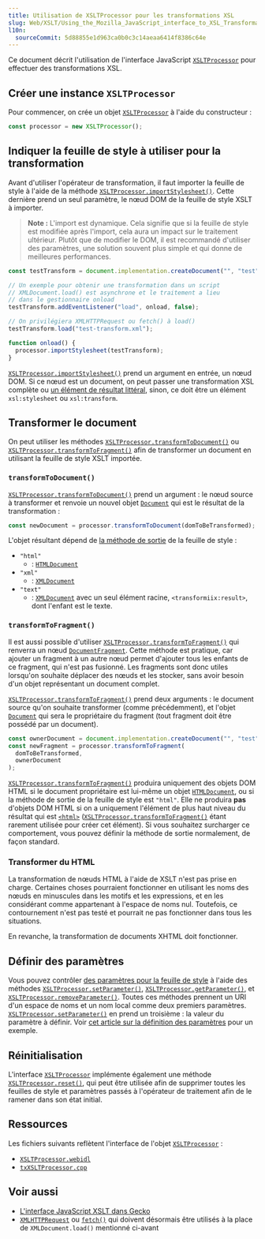```yaml
---
title: Utilisation de XSLTProcessor pour les transformations XSL
slug: Web/XSLT/Using_the_Mozilla_JavaScript_interface_to_XSL_Transformations
l10n:
  sourceCommit: 5d88855e1d963ca0b0c3c14aeaa6414f8386c64e
---
```


Ce document décrit l'utilisation de l'interface JavaScript [`XSLTProcessor`](/fr/docs/Web/API/XSLTProcessor) pour effectuer des transformations XSL.

## Créer une instance `XSLTProcessor`

Pour commencer, on crée un objet [`XSLTProcessor`](/fr/docs/Web/API/XSLTProcessor) à l'aide du constructeur&nbsp;:

```js
const processor = new XSLTProcessor();
```

## Indiquer la feuille de style à utiliser pour la transformation

Avant d'utiliser l'opérateur de transformation, il faut importer la feuille de style à l'aide de la méthode [`XSLTProcessor.importStylesheet()`](/fr/docs/Web/API/XSLTProcessor/importStylesheet). Cette dernière prend un seul paramètre, le nœud DOM de la feuille de style XSLT à importer.

> **Note :** L'import est dynamique. Cela signifie que si la feuille de style est modifiée après l'import, cela aura un impact sur le traitement ultérieur. Plutôt que de modifier le DOM, il est recommandé d'utiliser des paramètres, une solution souvent plus simple et qui donne de meilleures performances.

```js
const testTransform = document.implementation.createDocument("", "test", null);

// Un exemple pour obtenir une transformation dans un script
// XMLDocument.load() est asynchrone et le traitement a lieu
// dans le gestionnaire onload
testTransform.addEventListener("load", onload, false);

// On privilégiera XMLHTTPRequest ou fetch() à load()
testTransform.load("test-transform.xml");

function onload() {
  processor.importStylesheet(testTransform);
}
```

[`XSLTProcessor.importStylesheet()`](/fr/docs/Web/API/XSLTProcessor/importStylesheet) prend un argument en entrée, un nœud DOM. Si ce nœud est un document, on peut passer une transformation XSL complète ou [un élément de résultat littéral](https://www.w3.org/TR/2021/REC-xslt20-20210330/#literal-result-element), sinon, ce doit être un élément `xsl:stylesheet` ou `xsl:transform`.

## Transformer le document

On peut utiliser les méthodes [`XSLTProcessor.transformToDocument()`](/fr/docs/Web/API/XSLTProcessor/transformToDocument) ou [`XSLTProcessor.transformToFragment()`](/fr/docs/Web/API/XSLTProcessor/transformToFragment) afin de transformer un document en utilisant la feuille de style XSLT importée.

### `transformToDocument()`

[`XSLTProcessor.transformToDocument()`](/fr/docs/Web/API/XSLTProcessor/transformToDocument) prend un argument&nbsp;: le nœud source à transformer et renvoie un nouvel objet [`Document`](/fr/docs/Web/API/Document) qui est le résultat de la transformation&nbsp;:

```js
const newDocument = processor.transformToDocument(domToBeTransformed);
```

L'objet résultant dépend de [la méthode de sortie](https://www.w3.org/TR/2021/REC-xslt20-20210330/#element-output) de la feuille de style&nbsp;:

- `"html"`
  - : [`HTMLDocument`](/fr/docs/Web/API/HTMLDocument)
- `"xml"`
  - : [`XMLDocument`](/fr/docs/Web/API/XMLDocument)
- `"text"`
  - : [`XMLDocument`](/fr/docs/Web/API/XMLDocument) avec un seul élément racine, `<transformiix:result>`, dont l'enfant est le texte.

### `transformToFragment()`

Il est aussi possible d'utiliser [`XSLTProcessor.transformToFragment()`](/fr/docs/Web/API/XSLTProcessor/transformToFragment) qui renverra un nœud [`DocumentFragment`](/fr/docs/Web/API/DocumentFragment). Cette méthode est pratique, car ajouter un fragment à un autre nœud permet d'ajouter tous les enfants de ce fragment, qui n'est pas fusionné. Les fragments sont donc utiles lorsqu'on souhaite déplacer des nœuds et les stocker, sans avoir besoin d'un objet représentant un document complet.

[`XSLTProcessor.transformToFragment()`](/fr/docs/Web/API/XSLTProcessor/transformToFragment) prend deux arguments&nbsp;: le document source qu'on souhaite transformer (comme précédemment), et l'objet [`Document`](/fr/docs/Web/API/Document) qui sera le propriétaire du fragment (tout fragment doit être possédé par un document).

```js
const ownerDocument = document.implementation.createDocument("", "test", null);
const newFragment = processor.transformToFragment(
  domToBeTransformed,
  ownerDocument
);
```

[`XSLTProcessor.transformToFragment()`](/fr/docs/Web/API/XSLTProcessor/transformToFragment) produira uniquement des objets DOM HTML si le document propriétaire est lui-même un objet [`HTMLDocument`](/fr/docs/Web/API/HTMLDocument), ou si la méthode de sortie de la feuille de style est `"html"`. Elle ne produira **pas** d'objets DOM HTML si on a uniquement l'élément de plus haut niveau du résultat qui est [`<html>`](/fr/docs/Web/HTML/Element/html) ([`XSLTProcessor.transformToFragment()`](/fr/docs/Web/API/XSLTProcessor/transformToFragment) étant rarement utilisée pour créer cet élément). Si vous souhaitez surcharger ce comportement, vous pouvez définir la méthode de sortie normalement, de façon standard.

### Transformer du HTML

La transformation de nœuds HTML à l'aide de XSLT n'est pas prise en charge. Certaines choses pourraient fonctionner en utilisant les noms des nœuds en minuscules dans les motifs et les expressions, et en les considérant comme appartenant à l'espace de noms nul. Toutefois, ce contournement n'est pas testé et pourrait ne pas fonctionner dans tous les situations.

En revanche, la transformation de documents XHTML doit fonctionner.

## Définir des paramètres

Vous pouvez contrôler [des paramètres pour la feuille de style](https://www.w3.org/TR/1999/REC-xslt-19991116/#variables) à l'aide des méthodes [`XSLTProcessor.setParameter()`](/fr/docs/Web/API/XSLTProcessor/setParameter), [`XSLTProcessor.getParameter()`](/fr/docs/Web/API/XSLTProcessor/getParameter), et [`XSLTProcessor.removeParameter()`](/fr/docs/Web/API/XSLTProcessor/removeParameter). Toutes ces méthodes prennent un URI d'un espace de noms et un nom local comme deux premiers paramètres. [`XSLTProcessor.setParameter()`](/fr/docs/Web/API/XSLTProcessor/setParameter) en prend un troisième&nbsp;: la valeur du paramètre à définir. Voir [cet article sur la définition des paramètres](/fr/docs/Web/XSLT/XSLT_JS_interface_in_Gecko/Setting_Parameters) pour un exemple.

## Réinitialisation

L'interface [`XSLTProcessor`](/fr/docs/Web/API/XSLTProcessor) implémente également une méthode [`XSLTProcessor.reset()`](/fr/docs/Web/API/XSLTProcessor/reset), qui peut être utilisée afin de supprimer toutes les feuilles de style et paramètres passés à l'opérateur de traitement afin de le ramener dans son état initial.

## Ressources

Les fichiers suivants reflètent l'interface de l'objet [`XSLTProcessor`](/fr/docs/Web/API/XSLTProcessor)&nbsp;:

- [`XSLTProcessor.webidl`](https://dxr.mozilla.org/mozilla-central/source/dom/webidl/XSLTProcessor.webidl)
- [`txXSLTProcessor.cpp`](https://dxr.mozilla.org/mozilla-central/source/dom/xslt/xslt/txXSLTProcessor.cpp)

## Voir aussi

- [L'interface JavaScript XSLT dans Gecko](/fr/docs/Web/XSLT/XSLT_JS_interface_in_Gecko)
- [`XMLHTTPRequest`](/fr/docs/Web/API/XMLHttpRequest) ou [`fetch()`](/fr/docs/Web/API/fetch) qui doivent désormais être utilisés à la place de `XMLDocument.load()` mentionné ci-avant
